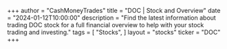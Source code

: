 +++
author = "CashMoneyTrades"
title = "DOC | Stock and Overview"
date = "2024-01-12T10:00:00"
description = "Find the latest information about trading DOC stock for a full financial overview to help with your stock trading and investing."
tags = [
"Stocks",
]
layout = "stocks"
ticker = "DOC"
+++
        


    
        